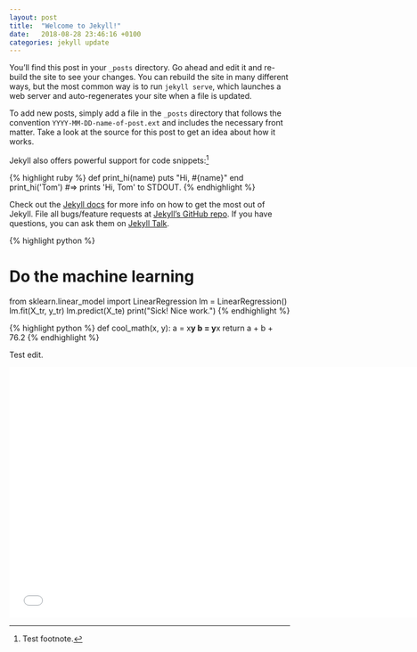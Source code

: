 ```yaml
---
layout: post
title:  "Welcome to Jekyll!"
date:   2018-08-28 23:46:16 +0100
categories: jekyll update
---
```

You’ll find this post in your `_posts` directory. Go ahead and edit it and re-build the site to see your changes. You can rebuild the site in many different ways, but the most common way is to run `jekyll serve`, which launches a web server and auto-regenerates your site when a file is updated.

To add new posts, simply add a file in the `_posts` directory that follows the convention `YYYY-MM-DD-name-of-post.ext` and includes the necessary front matter. Take a look at the source for this post to get an idea about how it works.

Jekyll also offers powerful support for code snippets:[^1]

{% highlight ruby %}
def print_hi(name)
  puts "Hi, #{name}"
end
print_hi('Tom')
#=> prints 'Hi, Tom' to STDOUT.
{% endhighlight %}

Check out the [Jekyll docs][jekyll-docs] for more info on how to get the most out of Jekyll. File all bugs/feature requests at [Jekyll’s GitHub repo][jekyll-gh]. If you have questions, you can ask them on [Jekyll Talk][jekyll-talk].

{% highlight python %}
# Do the machine learning
from sklearn.linear_model import LinearRegression
lm = LinearRegression()
lm.fit(X_tr, y_tr)
lm.predict(X_te)
print("Sick! Nice work.")
{% endhighlight %}



{% highlight python %}
def cool_math(x, y):
    a = x**y
    b = y**x
    return a + b + 76.2
{% endhighlight %}

Test edit.

<iframe width="740" height="450" src="{{ "/img/temp-plot.html" | absolute_url }}" frameborder="0" allowfullscreen></iframe>

[^1]: Test footnote.

[jekyll-docs]: https://jekyllrb.com/docs/home
[jekyll-gh]:   https://github.com/jekyll/jekyll
[jekyll-talk]: https://talk.jekyllrb.com/
